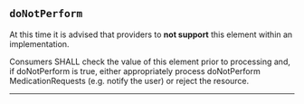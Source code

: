 ## `doNotPerform`

At this time it is advised that providers to **not support** this element within an implementation. 

Consumers SHALL check the value of this element prior to processing and, if doNotPerform is true, either appropriately process doNotPerform MedicationRequests (e.g. notify the user) or reject the resource. 

---
